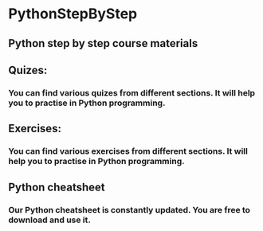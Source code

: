 # PythonStepByStep
## Python step by step course materials

## Quizes:
### You can find various quizes from different sections. It will help you to practise in Python programming.

## Exercises:
### You can find various exercises from different sections. It will help you to practise in Python programming.

## Python cheatsheet
### Our Python cheatsheet is constantly updated. You are free to download and use it.
